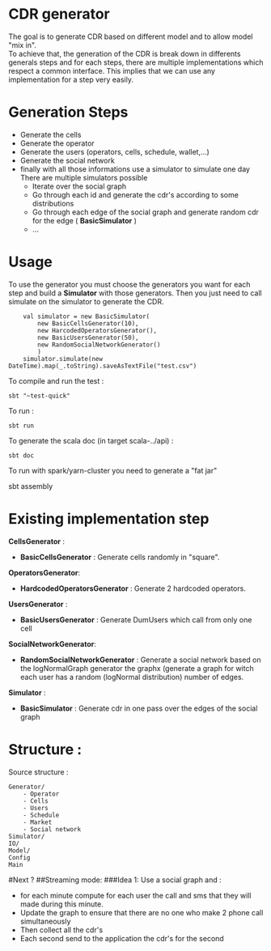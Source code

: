 # CDR generator

The goal is to generate CDR based on different model and to allow model "mix in".  
To achieve that, the generation of the CDR is break down in differents generals steps and for each
steps, there are multiple implementations which respect a common interface. This implies
that we can use any implementation for a step very easily.  

# Generation Steps
- Generate the cells
- Generate the operator
- Generate the users (operators, cells, schedule, wallet,...)
- Generate the social network
- finally with all those informations use a simulator to simulate one day
    There are multiple simulators possible
    - Iterate over the social graph
    - Go through each id and generate the cdr's according to some distributions
    - Go through each edge of the social graph and generate random cdr for the 
	edge ( **BasicSimulator** )
    - ...

# Usage
To use the generator you must choose the generators you want for each step and
build a **Simulator** with those generators. Then you just need to call simulate 
on the simulator to generate the CDR.

		val simulator = new BasicSimulator(
			new BasicCellsGenerator(10),
			new HarcodedOperatorsGenerator(),
			new BasicUsersGenerator(50),
			new RandomSocialNetworkGenerator()
			)
		simulator.simulate(new DateTime).map(_.toString).saveAsTextFile("test.csv")

To compile and run the test :

	sbt "~test-quick"

To run :

	sbt run

To generate the scala doc (in target scala-../api) :

	sbt doc

To run with spark/yarn-cluster you need to generate a "fat jar"

sbt assembly 

# Existing implementation step
**CellsGenerator** :

- **BasicCellsGenerator** : Generate cells randomly in "square".

**OperatorsGenerator**:

- **HardcodedOperatorsGenerator** : Generate 2 hardcoded operators.

**UsersGenerator** : 

- **BasicUsersGenerator** : Generate DumUsers which call from only one cell

**SocialNetworkGenerator**:

- **RandomSocialNetworkGenerator** : Generate a social network based on the logNormalGraph 
    generator the graphx (generate a graph for witch each user has a random 
    (logNormal distribution) number of edges.

**Simulator** :

- **BasicSimulator** : Generate cdr in one pass over the edges of the social graph
   
# Structure :
Source structure :

	Generator/
		- Operator
		- Cells
		- Users 
	    - Schedule
		- Market
		- Social network
	Simulator/
	IO/
	Model/
	Config
	Main
    
#Next ?
##Streaming mode: 
###Idea 1:
Use a social graph and :

- for each minute compute for each user the call and sms that
    they will made during this minute.
- Update the graph to ensure that there are no one who make 2 phone call simultaneously
- Then collect all the cdr's
- Each second send to the application the cdr's for the second

